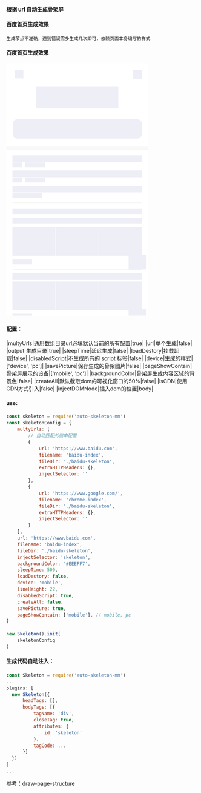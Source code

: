 #### 根据 url 自动生成骨架屏
#### 百度首页生成效果
    生成节点不准确，遇到错误需多生成几次即可，依赖页面本身编写的样式

#### 百度首页生成效果

![图片](./baidu-index-skeleton.png)

#### 配置：

|multyUrls|通用数组目录url必填默认当前的所有配置|true|
|url|单个生成|false|
|output|生成目录|true|
|sleepTime|延迟生成|false|
|loadDestory|挂载卸载|false|
|disabledScript|不生成所有的 script 标签|false|
|device|生成的样式|['device', 'pc']|
|savePicture|保存生成的骨架图片|false|
|pageShowContain|骨架屏展示的设备|['mobile', 'pc']|
|backgroundColor|骨架屏生成内容区域的背景色|false|
|createAll|默认截取dom的可视化窗口的50%|false|
|isCDN|使用CDN方式引入|false|
|injectDOMNode|插入dom的位置|body|
#### use:

```javascript
const skeleton = require('auto-skeleton-mm')
const skeletonConfig = {
    multyUrls: [
        // 自动匹配外侧中配置
        {
            url: 'https://www.baidu.com',
            filename: 'baidu-index',
            fileDir: './baidu-skeleton',
            extraHTTPHeaders: {},
            injectSelector: ''
        },
        {
            url: 'https://www.google.com/',
            filename: 'chrome-index',
            fileDir: './baidu-skeleton',
            extraHTTPHeaders: {},
            injectSelector: ''
        }
    ],
    url: 'https://www.baidu.com',
    filename: 'baidu-index',
    fileDir: './baidu-skeleton',
    injectSelector: 'skeleton',
    backgroundColor: '#EEEFF7',
    sleepTime: 500,
    loadDestory: false,
    device: 'mobile',
    lineHeight: 22,
    disabledScript: true,
    createAll: false,
    savePicture: true,
    pageShowContain: ['mobile'], // mobile, pc
}

new Skeleton().init(
    skeletonConfig
)
```
#### 生成代码自动注入：

```javascript
const Skeleton = require('auto-skeleton-mm')
...
plugins: [
  new Skeleton({
      headTags: [],
      bodyTags: [{
          tagName: 'div',
          closeTag: true,
          attributes: {
              id: 'skeleton'
          },
          tagCode: ...
      }]
  })
]
...
```
参考：draw-page-structure


